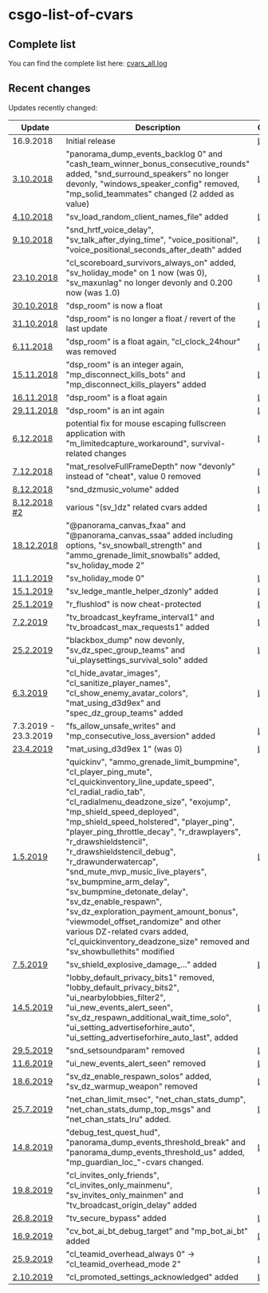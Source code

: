 # csgo-list-of-cvars
## Complete list

You can find the complete list here: [cvars_all.log](cvars_all.log)

## Recent changes

Updates recently changed:

| Update | Description | Changes |
| ------------- | ------------- | ------------- |
| 16.9.2018 | Initial release | [Link](/blob/faf896ff13f61c9ab837ebe3e4375d47805dd682/cvars_all.log) |
| [3.10.2018](http://blog.counter-strike.net/index.php/2018/10/21286/) | "panorama_dump_events_backlog 0" and "cash_team_winner_bonus_consecutive_rounds" added, "snd_surround_speakers" no longer devonly, "windows_speaker_config" removed, "mp_solid_teammates" changed (2 added as value)| [Link](https://github.com/funeralchris/csgo-list-of-cvars/commit/c944a5c69f5f689b5092ae3ac607661ce609badb#diff-ca2066e640294151d6fb370d1944ab19) |
| [4.10.2018](http://blog.counter-strike.net/index.php/2018/10/21312/) | "sv_load_random_client_names_file" added | [Link](https://github.com/funeralchris/csgo-list-of-cvars/commit/287893bf3de5ef5c897e2404ca421dd9581933bc#diff-ca2066e640294151d6fb370d1944ab19) |
| [9.10.2018](http://blog.counter-strike.net/index.php/2018/10/21333/) | "snd_hrtf_voice_delay", "sv_talk_after_dying_time", "voice_positional", "voice_positional_seconds_after_death" added | [Link](https://github.com/funeralchris/csgo-list-of-cvars/commit/cec2951ed09be9276a1b3cef8b37c512f0fcc9a6#diff-ca2066e640294151d6fb370d1944ab19) |
| [23.10.2018](http://blog.counter-strike.net/index.php/2018/10/21397/) | "cl_scoreboard_survivors_always_on" added, "sv_holiday_mode" on 1 now (was 0), "sv_maxunlag" no longer devonly and 0.200 now (was 1.0) | [Link](https://github.com/funeralchris/csgo-list-of-cvars/commit/92816a5ef03a3138adf2fb85cbee80d24ebb22cf) |
| [30.10.2018](http://blog.counter-strike.net/index.php/2018/10/21440/) | "dsp_room" is now a float | [Link](https://github.com/funeralchris/csgo-list-of-cvars/commit/d58c02ab21c973f465d2f2820bc21ed9cfc230fc#diff-ca2066e640294151d6fb370d1944ab19) |
| [31.10.2018](https://www.reddit.com/r/GlobalOffensive/comments/9strph/counterstrike_global_offensive_update_for_103018/) | "dsp_room" is no longer a float / revert of the last update | [Link](https://github.com/funeralchris/csgo-list-of-cvars/commit/97178e2c76c62243068353f7dff5180953bafb6f) |
| [6.11.2018](http://blog.counter-strike.net/index.php/2018/11/21456/) | "dsp_room" is a float again, "cl_clock_24hour" was removed | [Link](https://github.com/funeralchris/csgo-list-of-cvars/commit/b8cff69bf97b63bf169b35fde61f3583fa7dc5cc) |
| [15.11.2018](http://blog.counter-strike.net/index.php/2018/11/21495/) | "dsp_room" is an integer again, "mp_disconnect_kills_bots" and "mp_disconnect_kills_players" added | [Link](https://github.com/funeralchris/csgo-list-of-cvars/commit/90ef6141ed78230be1659a6dbe79dc7d89048d97) |
| [16.11.2018](https://steamdb.info/patchnotes/3311412/) | "dsp_room" is a float again | [Link](https://github.com/funeralchris/csgo-list-of-cvars/commit/9294499de3f7ead782bc3e5b5aa0b694386db952) |
| [29.11.2018](http://blog.counter-strike.net/index.php/2018/11/21504/) | "dsp_room" is an int again | [Link](https://github.com/funeralchris/csgo-list-of-cvars/commit/71de077dd648c2075f999e3fa9624e5c158f4fcf) |
| [6.12.2018](http://blog.counter-strike.net/index.php/2018/12/21530/) | potential fix for mouse escaping fullscreen application with "m_limitedcapture_workaround", survival-related changes | [Link](https://github.com/funeralchris/csgo-list-of-cvars/commit/c84f07f2a19a3c7d97f4f0fbdb7b7cd6c002611f) |
| [7.12.2018](https://www.reddit.com/r/GlobalOffensive/comments/a3wf8m/counterstrike_global_offensive_update_2_for_late/) | "mat_resolveFullFrameDepth" now "devonly" instead of "cheat", value 0 removed | [Link](https://github.com/funeralchris/csgo-list-of-cvars/commit/e848fbc11a4f289e774632a8d2c0a513011cce2d) |
| [8.12.2018](https://www.reddit.com/r/GlobalOffensive/comments/a455ir/counterstrike_global_offensive_update_3_for_12718/) | "snd_dzmusic_volume" added| [Link](https://github.com/funeralchris/csgo-list-of-cvars/commit/2b38c1708f4a051a572d574f24acde2e7b9d223b) |
| [8.12.2018 #2](http://blog.counter-strike.net/index.php/2018/12/21582/) | various "(sv_)dz" related cvars added| [Link](https://github.com/funeralchris/csgo-list-of-cvars/commit/062fb23f27c22af53ed0fd455786790da65cfb03) |
| [18.12.2018](http://blog.counter-strike.net/index.php/2018/12/21628/) | "@panorama_canvas_fxaa" and "@panorama_canvas_ssaa" added including options, "sv_snowball_strength" and "ammo_grenade_limit_snowballs" added, "sv_holiday_mode 2" | [Link](https://github.com/funeralchris/csgo-list-of-cvars/commit/ca7a7eed24870a41abc8e38b70ec11d4b75d3f0a) |
| [11.1.2019](https://www.reddit.com/r/GlobalOffensive/comments/aepzq1/counterstrike_global_offensive_update_for_11019/) | "sv_holiday_mode 0" | [Link](https://github.com/funeralchris/csgo-list-of-cvars/commit/9fd79920c04e1197f3d32a2be1f31b1b540cde06) |
| [15.1.2019](https://blog.counter-strike.net/index.php/2019/01/22628/) | "sv_ledge_mantle_helper_dzonly" added | [Link](https://github.com/funeralchris/csgo-list-of-cvars/commit/f2b4fb9571014f14965f1bc055f45a1b2e8ed416) |
| [25.1.2019](https://blog.counter-strike.net/index.php/2019/01/22737/) | "r_flushlod" is now cheat-protected | [Link](https://github.com/funeralchris/csgo-list-of-cvars/commit/cf51a453aa3227dbb9f7b92bae6ef5c2e5448caa) |
| [7.2.2019](https://blog.counter-strike.net/index.php/2019/02/22870/) | "tv_broadcast_keyframe_interval1" and "tv_broadcast_max_requests1" added | [Link](https://github.com/funeralchris/csgo-list-of-cvars/commit/67664dfbcee3008974d2bb07e41b673116b02bd0) |
| [25.2.2019](https://blog.counter-strike.net/index.php/2019/02/23187/) | "blackbox_dump" now devonly, "sv_dz_spec_group_teams" and "ui_playsettings_survival_solo" added | [Link](https://github.com/funeralchris/csgo-list-of-cvars/commit/6fe68469e37bd176234a9d5de6751af24c330bdb) |
| [6.3.2019](https://blog.counter-strike.net/index.php/2019/03/23362/) | "cl_hide_avatar_images", "cl_sanitize_player_names", "cl_show_enemy_avatar_colors", "mat_using_d3d9ex" and "spec_dz_group_teams" added | [Link](https://github.com/funeralchris/csgo-list-of-cvars/commit/689071729de31deab2c9bb2ed449b56c640534f6) |
| 7.3.2019 - 23.3.2019 | "fs_allow_unsafe_writes" and "mp_consecutive_loss_aversion" added | [Link](https://github.com/funeralchris/csgo-list-of-cvars/commit/433be018498501d46721b193e1df0fb4059aa9a4) |
| [23.4.2019](https://blog.counter-strike.net/index.php/2019/04/23870/) | "mat_using_d3d9ex 1" (was 0) | [Link](https://github.com/funeralchris/csgo-list-of-cvars/commit/e322af457059eb202ea0552f253d0bbbe0f86969) |
| [1.5.2019](https://blog.counter-strike.net/index.php/2019/04/23969/) | "quickinv", "ammo_grenade_limit_bumpmine", "cl_player_ping_mute", "cl_quickinventory_line_update_speed", "cl_radial_radio_tab", "cl_radialmenu_deadzone_size", "exojump", "mp_shield_speed_deployed", "mp_shield_speed_holstered", "player_ping", "player_ping_throttle_decay", "r_drawplayers", "r_drawshieldstencil", "r_drawshieldstencil_debug", "r_drawunderwatercap", "snd_mute_mvp_music_live_players", "sv_bumpmine_arm_delay", "sv_bumpmine_detonate_delay", "sv_dz_enable_respawn", "sv_dz_exploration_payment_amount_bonus", "viewmodel_offset_randomize"  and other various DZ-related cvars added, "cl_quickinventory_deadzone_size" removed and "sv_showbullethits" modified | [Link](https://github.com/funeralchris/csgo-list-of-cvars/commit/4e8cc1702dbc4d5e599b88293e1eaa17ca5c8073) |
| [7.5.2019](https://blog.counter-strike.net/index.php/2019/05/24111/) | "sv_shield_explosive_damage_..." added | [Link](https://github.com/funeralchris/csgo-list-of-cvars/commit/77c718bd8ae43740908d05b433b40db5b5f5e66b) |
| [14.5.2019](https://blog.counter-strike.net/index.php/2019/05/24172/) | "lobby_default_privacy_bits1" removed, "lobby_default_privacy_bits2", "ui_nearbylobbies_filter2", "ui_new_events_alert_seen", "sv_dz_respawn_additional_wait_time_solo", "ui_setting_advertiseforhire_auto", "ui_setting_advertiseforhire_auto_last", added | [Link](https://github.com/funeralchris/csgo-list-of-cvars/commit/5888050e85d4e1a8c3214b9819248f19ccfc4064) |
| [29.5.2019](https://blog.counter-strike.net/index.php/2019/05/24458/) | "snd_setsoundparam" removed | [Link](https://github.com/funeralchris/csgo-list-of-cvars/commit/96b510fc30e2d5b23f884a44173608ab06200dbc) |
| [11.6.2019](https://blog.counter-strike.net/index.php/2019/06/24536/) | "ui_new_events_alert_seen" removed | [Link](https://github.com/funeralchris/csgo-list-of-cvars/commit/57a6823c6a58689c3d7fc6f70d65b1bf05a6922f) |
| [18.6.2019](https://blog.counter-strike.net/index.php/2019/06/24547/) | "sv_dz_enable_respawn_solos" added, "sv_dz_warmup_weapon" removed | [Link](https://github.com/funeralchris/csgo-list-of-cvars/commit/59be22d0674c47df860465ae190b7a63dca69966) |
| [25.7.2019](https://blog.counter-strike.net/index.php/2019/07/24922/) | "net_chan_limit_msec", "net_chan_stats_dump", "net_chan_stats_dump_top_msgs" and "net_chan_stats_lru" added. | [Link](https://github.com/funeralchris/csgo-list-of-cvars/commit/ec687237a8b996f00963894b77ef56811657ba9e) |
| [14.8.2019](https://blog.counter-strike.net/index.php/2019/08/25099/) | "debug_test_quest_hud", "panorama_dump_events_threshold_break" and "panorama_dump_events_threshold_us" added, "mp_guardian_loc_"-cvars changed. | [Link](https://github.com/funeralchris/csgo-list-of-cvars/commit/c41750fdc6763269dbdec27efbca7da36589333d) |
| [19.8.2019](https://blog.counter-strike.net/index.php/2019/08/25188/) | "cl_invites_only_friends", "cl_invites_only_mainmenu", "sv_invites_only_mainmen" and "tv_broadcast_origin_delay" added | [Link](https://github.com/funeralchris/csgo-list-of-cvars/commit/27858924b23c5b955dfd1121e6d6f29646f38367) |
| [26.8.2019](https://steamdb.info/patchnotes/4140606/) | "tv_secure_bypass" added | [Link](https://github.com/funeralchris/csgo-list-of-cvars/commit/400ce98aa14a0d3889d799f0478848017b7f0257) |
| [16.9.2019](https://blog.counter-strike.net/index.php/2019/09/25510/) | "cv_bot_ai_bt_debug_target" and "mp_bot_ai_bt" added | [Link](https://github.com/funeralchris/csgo-list-of-cvars/commit/056842e204c49304784633d5052552e64d6e3175) |
| [25.9.2019](https://blog.counter-strike.net/index.php/2019/09/25640/) | "cl_teamid_overhead_always 0" -> "cl_teamid_overhead_mode 2" | [Link](https://github.com/funeralchris/csgo-list-of-cvars/commit/a91da69f82fd54b38564a5a8766c43524ccd4fc6) |
| [2.10.2019](https://blog.counter-strike.net/index.php/2019/10/25707/) | "cl_promoted_settings_acknowledged" added | [Link](https://github.com/funeralchris/csgo-list-of-cvars/commit/c0cd7ca35941cf663c2f0eab6c637ae24defa8db) |
